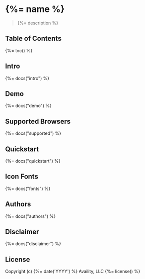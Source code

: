 # {%= name %}

> {%= description %}

## Table of Contents
{%= toc() %}

## Intro
{%= docs("intro") %}

## Demo
{%= docs("demo") %}

## Supported Browsers
{%= docs("supported") %}

## Quickstart
{%= docs("quickstart") %}

## Icon Fonts
{%= docs("fonts") %}



## Authors
{%= docs("authors") %}

## Disclaimer
{%= docs("disclaimer") %}

## License
Copyright (c) {%= date('YYYY') %} Availity, LLC
{%= license() %}
